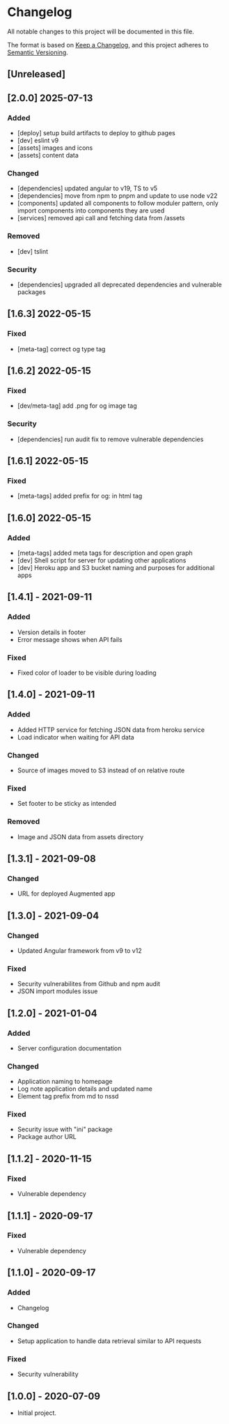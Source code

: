 # Changelog
All notable changes to this project will be documented in this file.

The format is based on [Keep a Changelog](https://keepachangelog.com/en/1.0.0/),
and this project adheres to [Semantic Versioning](https://semver.org/spec/v2.0.0.html).

## [Unreleased]

## [2.0.0] 2025-07-13

### Added

- [deploy] setup build artifacts to deploy to github pages
- [dev] eslint v9
- [assets] images and icons
- [assets] content data

### Changed

- [dependencies] updated angular to v19, TS to v5
- [dependencies] move from npm to pnpm and update to use node v22
- [components] updated all components to follow moduler pattern, only import components into components they are used
- [services] removed api call and fetching data from /assets

### Removed

- [dev] tslint

### Security

- [dependencies] upgraded all deprecated dependencies and vulnerable packages

## [1.6.3] 2022-05-15

### Fixed

- [meta-tag] correct og type tag

## [1.6.2] 2022-05-15

### Fixed

- [dev/meta-tag] add .png for og image tag

### Security

- [dependencies] run audit fix to remove vulnerable dependencies

## [1.6.1] 2022-05-15

### Fixed

- [meta-tags] added prefix for og: in html tag

## [1.6.0] 2022-05-15

### Added

- [meta-tags] added meta tags for description and open graph
- [dev] Shell script for server for updating other applications
- [dev] Heroku app and S3 bucket naming and purposes for additional apps

## [1.4.1] - 2021-09-11

### Added

- Version details in footer
- Error message shows when API fails

### Fixed

- Fixed color of loader to be visible during loading

## [1.4.0] - 2021-09-11

### Added

- Added HTTP service for fetching JSON data from heroku service
- Load indicator when waiting for API data

### Changed

- Source of images moved to S3 instead of on relative route

### Fixed

- Set footer to be sticky as intended

### Removed

- Image and JSON data from assets directory

## [1.3.1] - 2021-09-08

### Changed

- URL for deployed Augmented app

## [1.3.0] - 2021-09-04

### Changed
- Updated Angular framework from v9 to v12

### Fixed
- Security vulnerabilites from Github and npm audit
- JSON import modules issue

## [1.2.0] - 2021-01-04
### Added
- Server configuration documentation

### Changed
- Application naming to homepage
- Log note application details and updated name
- Element tag prefix from md to nssd

### Fixed
- Security issue with "ini" package
- Package author URL

## [1.1.2] - 2020-11-15

### Fixed
- Vulnerable dependency

## [1.1.1] - 2020-09-17

### Fixed
- Vulnerable dependency

## [1.1.0] - 2020-09-17

### Added
- Changelog

### Changed
- Setup application to handle data retrieval similar to API requests

### Fixed
- Security vulnerability

## [1.0.0] - 2020-07-09
- Initial project.
